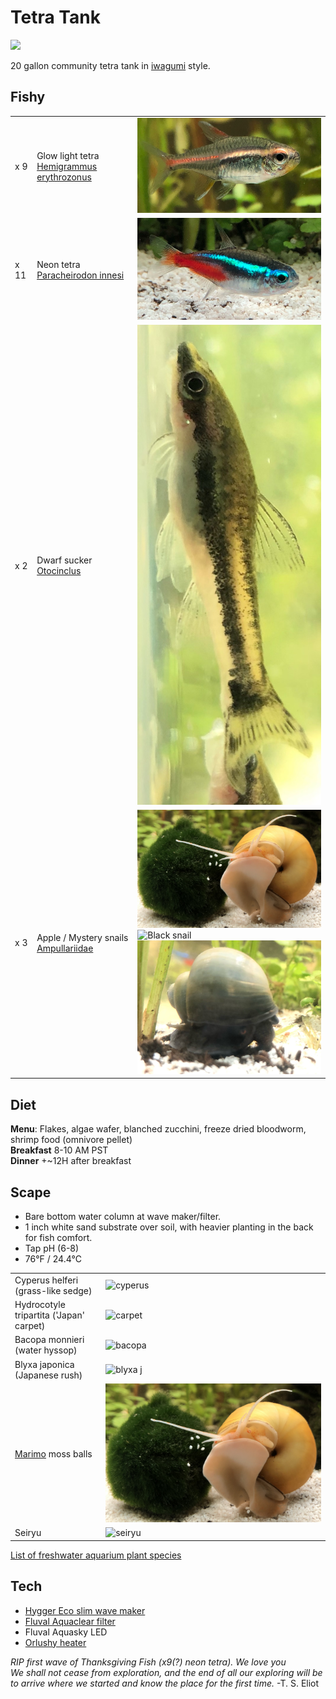 # Tetra Tank

![](./aquarium/tetra_tank.png)

20 gallon community tetra tank in [iwagumi](https://duckduckgo.com/?q=iwagumi&iax=images&ia=images) style.  

## Fishy

||||
| --- | --- | --- |
|x 9 | Glow light tetra [Hemigrammus erythrozonus](https://en.wikipedia.org/wiki/Hemigrammus_erythrozonus) | ![Glowie](./aquarium/glowie.png) |
|x 11 | Neon tetra [Paracheirodon innesi](https://en.wikipedia.org/wiki/Neon_tetra) | ![Neon](./aquarium/neon.png) |
|x 2 | Dwarf sucker [Otocinclus](https://en.wikipedia.org/wiki/Otocinclus) | ![Oto](./aquarium/otocinclus.png) |
|x 3 | Apple / Mystery snails [Ampullariidae](https://en.wikipedia.org/wiki/Ampullariidae) | ![Gold snail](./aquarium/marimo.png) <br> ![Black snail](./aquarium/blackSnail.png) <br> ![Blue snail](./aquarium/blueSnail.png) |

## Diet

**Menu**: Flakes, algae wafer, blanched zucchini, freeze dried bloodworm, shrimp food (omnivore pellet)  
**Breakfast** 8-10 AM PST  
**Dinner** +~12H after breakfast


## Scape

* Bare bottom water column at wave maker/filter.
* 1 inch white sand substrate over soil, with heavier planting in the back for fish comfort.
* Tap pH (6-8)  
* 76°F / 24.4°C

|||
| --- | --- |
| Cyperus helferi (grass-like sedge) | ![cyperus](./aquarium/cyperus.png) |
| Hydrocotyle tripartita ('Japan' carpet) | ![carpet](./aquarium/tripartita.png) |
| Bacopa monnieri (water hyssop) | ![bacopa](./aquarium/bacopa.png) |
| Blyxa japonica (Japanese rush) | ![blyxa j](./aquarium/blyxa.png) |
| [Marimo](https://en.wikipedia.org/wiki/Marimo) moss balls | ![Marimo](./aquarium/marimo.png) |
| Seiryu | ![seiryu](hadouken.png) |

[List of freshwater aquarium plant species](https://en.wikipedia.org/wiki/List_of_freshwater_aquarium_plant_species)

## Tech
* [Hygger Eco slim wave maker](https://github.com/rsairu/howto/blob/main/hygger_eco_slim.md)
* [Fluval Aquaclear filter](https://github.com/rsairu/howto/blob/main/fluval_aquaclear_powerfilter.md)
* Fluval Aquasky LED
* [Orlushy heater](https://github.com/rsairu/howto/blob/main/orlushy_heater.md)

*RIP first wave of Thanksgiving Fish (x9(?) neon tetra). We love you*  
*We shall not cease from exploration, and the end of all our exploring will be to arrive where we started and know the place for the first time.* -T. S. Eliot
